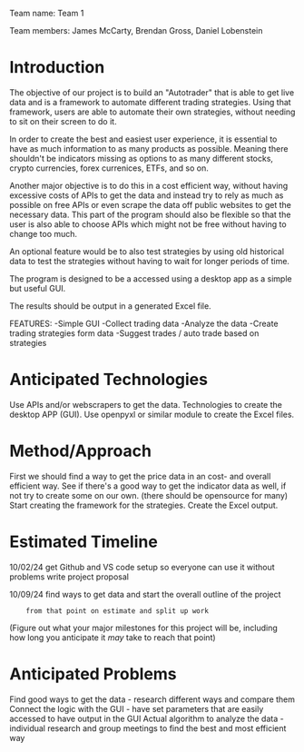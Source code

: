 Team name: Team 1

Team members: James McCarty, Brendan Gross, Daniel Lobenstein

# Introduction

The objective of our project is to build an "Autotrader" that is able to get live data and is a framework to automate different trading strategies.
Using that framework, users are able to automate their own strategies, without needing to sit on their screen to do it. 

In order to create the best and easiest user experience, it is essential to have as much information to as many products as possible. 
Meaning there shouldn't be indicators missing as options to as many different stocks, crypto currencies, forex currenices, ETFs, and so on. 

Another major objective is to do this in a cost efficient way, without having excessive costs of APIs to get the data and instead try to rely as much 
as possible on free APIs or even scrape the data off public websites to get the necessary data. This part of the program should also be flexible so that the user is also able 
to choose APIs which might not be free without having to change too much.

An optional feature would be to also test strategies by using old historical data to test the strategies without having to wait for longer periods of time.

The program is designed to be a accessed using a desktop app as a simple but useful GUI.

The results should be output in a generated Excel file. 


FEATURES:
    -Simple GUI
    -Collect trading data
    -Analyze the data
    -Create trading strategies form data
    -Suggest trades / auto trade based on strategies

# Anticipated Technologies

Use APIs and/or webscrapers to get the data.
Technologies to create the desktop APP (GUI). 
Use openpyxl or similar module to create the Excel files.


# Method/Approach
First we should find a way to get the price data in an cost- and overall efficient way.
See if there's a good way to get the indicator data as well, if not try to create some on our own. (there should be opensource for many) 
Start creating the framework for the strategies. 
Create the Excel output.


# Estimated Timeline

10/02/24 get Github and VS code setup so everyone can use it without problems
         write project proposal
         
10/09/24 find ways to get data and start the overall outline of the project

        from that point on estimate and split up work


(Figure out what your major milestones for this project will be, including how long you anticipate it *may* take to reach that point)

# Anticipated Problems

Find good ways to get the data - research different ways and compare them
Connect the logic with the GUI - have set parameters that are easily accessed to have output in the GUI
Actual algorithm to analyze the data - individual research and group meetings to find the best and most efficient way

